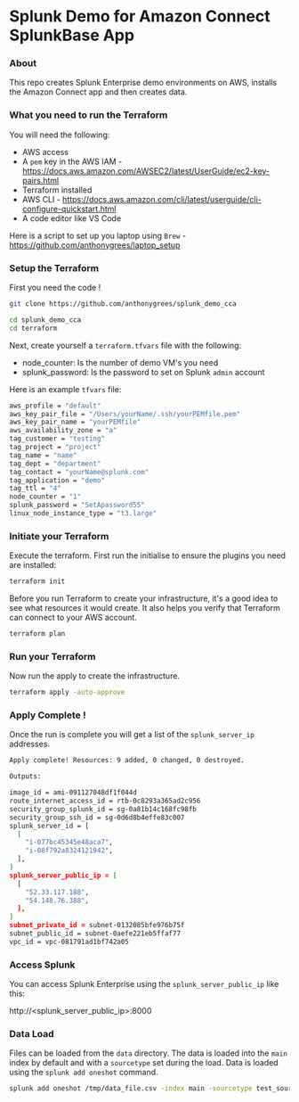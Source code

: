 # Splunk Demo for Amazon Connect SplunkBase App
   
### About  
This repo creates Splunk Enterprise demo environments on AWS, installs the Amazon Connect app and then creates data.  
  
  
### What you need to run the Terraform
You will need the following:  
 - AWS access  
 - A `pem` key in the AWS IAM  - https://docs.aws.amazon.com/AWSEC2/latest/UserGuide/ec2-key-pairs.html
 - Terraform installed  
 - AWS CLI  - https://docs.aws.amazon.com/cli/latest/userguide/cli-configure-quickstart.html
 - A code editor like VS Code  
  
Here is a script to set up you laptop using `Brew` - https://github.com/anthonygrees/laptop_setup
  
### Setup the Terraform
First you need the code !  
  
```bash
git clone https://github.com/anthonygrees/splunk_demo_cca

cd splunk_demo_cca
cd terraform
```
  
Next, create yourself a `terraform.tfvars` file with the following:  
 - node_counter: Is the number of demo VM's you need   
 - splunk_password: Is the password to set on Splunk `admin` account  
  
Here is an example `tfvars` file:  
```bash
aws_profile = "default"
aws_key_pair_file = "/Users/yourName/.ssh/yourPEMfile.pem"
aws_key_pair_name = "yourPEMfile"
aws_availability_zone = "a"
tag_customer = "testing"
tag_project = "project"
tag_name = "name"
tag_dept = "department"
tag_contact = "yourName@splunk.com"
tag_application = "demo"
tag_ttl = "4"
node_counter = "1"
splunk_password = "SetApassword55"
linux_node_instance_type = "t3.large"
```
  
### Initiate your Terraform
Execute the terraform. First run the initialise to ensure the plugins you need are installed:  
  
```bash
terraform init
```
  
Before you run Terraform to create your infrastructure, it's a good idea to see what resources it would create. It also helps you verify that Terraform can connect to your AWS account.  
  
```bash
terraform plan
```
  
### Run your Terraform
  
Now run the apply to create the infrastructure.  
  
```bash
terraform apply -auto-approve
```
  
### Apply Complete !
Once the run is complete you will get a list of the `splunk_server_ip` addresses.  
  
```bash
Apply complete! Resources: 9 added, 0 changed, 0 destroyed.

Outputs:

image_id = ami-091127048df1f044d
route_internet_access_id = rtb-0c8293a365ad2c956
security_group_splunk_id = sg-0a81b14c168fc98fb
security_group_ssh_id = sg-0d6d8b4effe83c007
splunk_server_id = [
  [
    "i-077bc45345e48aca7",
    "i-08f792a8324121942",
  ],
]
splunk_server_public_ip = [
  [
    "52.33.117.188",
    "54.148.76.388",
  ],
]
subnet_private_id = subnet-0132085bfe976b75f
subnet_public_id = subnet-0aefe221eb5ffaf77
vpc_id = vpc-081791ad1bf742a05
```
  
### Access Splunk
You can access Splunk Enterprise using the `splunk_server_public_ip` like this:
  
http://<splunk_server_public_ip>:8000  
  
  
### Data Load
Files can be loaded from the `data` directory.  The data is loaded into the `main` index by default and with a `sourcetype` set during the load.  Data is loaded using the `splunk add oneshot` command.  
  
```bash
splunk add oneshot /tmp/data_file.csv -index main -sourcetype test_source -auth user:password
```
  

